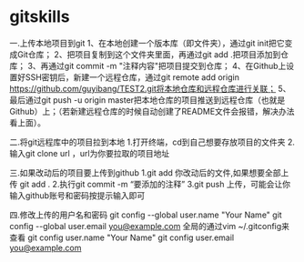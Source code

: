 # gitskills
一.上传本地项目到git
1、在本地创建一个版本库（即文件夹），通过git init把它变成Git仓库；
2、把项目复制到这个文件夹里面，再通过git add .把项目添加到仓库；
3、再通过git commit -m "注释内容"把项目提交到仓库；
4、在Github上设置好SSH密钥后，新建一个远程仓库，通过git remote add origin https://github.com/guyibang/TEST2.git将本地仓库和远程仓库进行关联；
5、最后通过git push -u origin master把本地仓库的项目推送到远程仓库（也就是Github）上；（若新建远程仓库的时候自动创建了README文件会报错，解决办法看上面）。

二.将git远程库中的项目拉到本地
1.打开终端，cd到自己想要存放项目的文件夹
2.输入git clone url ，url为你要拉取的项目地址

三.如果改动后的项目要上传到github
1.git add 你改动后的文件,如果想要全部上传 git add .
2.执行git commit -m “要添加的注释”
3.git push 上传，可能会让你输入github账号和密码按提示输入即可

四.修改上传的用户名和密码
git config --global user.name "Your Name"
git config --global user.email you@example.com
全局的通过vim ~/.gitconfig来查看
git config user.name "Your Name"
git config user.email you@example.com
